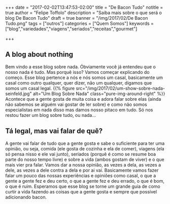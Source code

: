 +++
date = "2017-02-02T13:47:53-02:00"
title = "De Bacon Tudo"
notitle = true
author = "Felipe Toffolo"
description = "Saiba mais sobre o que será o blog De Bacon Tudo"
draft = true
banner = "/img/2017/02/De Bacon Tudo.png"
tags = ["outros"]
categories = ["Quem Somos"]
keywords = ["blog","variedades","viagens","seriados","receitas","gourmet"]

+++
## A blog about nothing
Bem vindo a esse blog sobre nada. Óbviamente você já entendeu que o nosso nada é tudo. Mas porquê isso? Vamos começar explicando do começo. Esse blog pertence a nós e nós somos um casal, basicamente um casal como outro qualquer, quer dizer, não um qualquer, digamos que somos um casal legal.
{{% figure src="/img/2017/02/um-show-sobre-nada-seinfeld.jpg" alt="Um Blog Sobre Nada" class="pure-img-around-right" %}}
Acontece que a gente gosta de muita coisa e adora falar sobre elas (ainda não sabemos se alguém vai gostar de ler sobre) e como não somos especialistas em nada disso mas damos nosso pitaco em tudo. Só nos restou fazer um blog sobre tudo, ou nada...
## Tá legal, mas vai falar de quê?
A gente vai falar de tudo que a gente gosta e sabe o suficiente para ter uma opinião, ou seja, comida (ele gosta de cozinha e ela de comer), viagens (ela só pensa nisso e ele vai junto), seriados (porquẽ é como se resume boa parte do nosso tempo livre) e sobre a vida (ambos gostam de viver) e o que mais vier pra falar. Vamos dar a nossa opinião, as vezes a dela, as vezes a dele, as vezes a dele contra a dela e por ai vai. Basicamente vamos fazer falar um pouco das nossas experiências e opiniões como casal, o que a gente a gente fez e deu certo, o que a gente fez e deu errado, o que é bom, o que é ruim. Esperamos que esse blog se torne um grande guia de como curtir a vida fazendo as coisas que a gente gosta e sempre que possível adicionando bacon.
